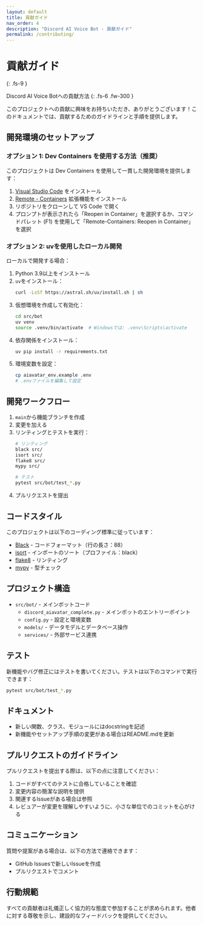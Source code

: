 ```yaml
---
layout: default
title: 貢献ガイド
nav_order: 4
description: "Discord AI Voice Bot - 貢献ガイド"
permalink: /contributing/
---
```


# 貢献ガイド
{: .fs-9 }

Discord AI Voice Botへの貢献方法
{: .fs-6 .fw-300 }

このプロジェクトへの貢献に興味をお持ちいただき、ありがとうございます！このドキュメントでは、貢献するためのガイドラインと手順を提供します。

## 開発環境のセットアップ

### オプション 1: Dev Containers を使用する方法（推奨）

このプロジェクトは Dev Containers を使用して一貫した開発環境を提供します：

1. [Visual Studio Code](https://code.visualstudio.com/) をインストール
2. [Remote - Containers](https://marketplace.visualstudio.com/items?itemName=ms-vscode-remote.remote-containers) 拡張機能をインストール
3. リポジトリをクローンして VS Code で開く
4. プロンプトが表示されたら「Reopen in Container」を選択するか、コマンドパレット (F1) を使用して「Remote-Containers: Reopen in Container」を選択

### オプション 2: uvを使用したローカル開発

ローカルで開発する場合：

1. Python 3.9以上をインストール
2. `uv`をインストール：
   ```bash
   curl -LsSf https://astral.sh/uv/install.sh | sh
   ```
3. 仮想環境を作成して有効化：
   ```bash
   cd src/bot
   uv venv
   source .venv/bin/activate  # Windowsでは: .venv\Scripts\activate
   ```
4. 依存関係をインストール：
   ```bash
   uv pip install -r requirements.txt
   ```
5. 環境変数を設定：
   ```bash
   cp aiavatar_env.example .env
   # .envファイルを編集して設定
   ```

## 開発ワークフロー

1. `main`から機能ブランチを作成
2. 変更を加える
3. リンティングとテストを実行：
   ```bash
   # リンティング
   black src/
   isort src/
   flake8 src/
   mypy src/
   
   # テスト
   pytest src/bot/test_*.py
   ```
4. プルリクエストを提出

## コードスタイル

このプロジェクトは以下のコーディング標準に従っています：

- [Black](https://black.readthedocs.io/) - コードフォーマット（行の長さ：88）
- [isort](https://pycqa.github.io/isort/) - インポートのソート（プロファイル：black）
- [flake8](https://flake8.pycqa.org/) - リンティング
- [mypy](https://mypy.readthedocs.io/) - 型チェック

## プロジェクト構造

- `src/bot/` - メインボットコード
  - `discord_aiavatar_complete.py` - メインボットのエントリーポイント
  - `config.py` - 設定と環境変数
  - `models/` - データモデルとデータベース操作
  - `services/` - 外部サービス連携

## テスト

新機能やバグ修正にはテストを書いてください。テストは以下のコマンドで実行できます：

```bash
pytest src/bot/test_*.py
```

## ドキュメント

- 新しい関数、クラス、モジュールにはdocstringを記述
- 新機能やセットアップ手順の変更がある場合はREADME.mdを更新

## プルリクエストのガイドライン

プルリクエストを提出する際は、以下の点に注意してください：

1. コードがすべてのテストに合格していることを確認
2. 変更内容の簡潔な説明を提供
3. 関連するIssueがある場合は参照
4. レビュアーが変更を理解しやすいように、小さな単位でのコミットを心がける

## コミュニケーション

質問や提案がある場合は、以下の方法で連絡できます：

- GitHub Issuesで新しいIssueを作成
- プルリクエストでコメント

## 行動規範

すべての貢献者は礼儀正しく協力的な態度で参加することが求められます。他者に対する尊敬を示し、建設的なフィードバックを提供してください。